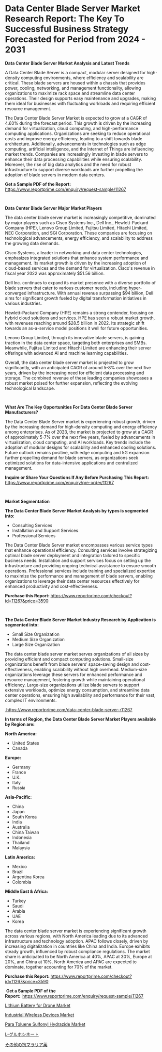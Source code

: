 <p><h1>Data Center Blade Server Market Research Report: The Key To Successful Business Strategy Forecasted for Period from 2024 - 2031</h1></p><p><strong>Data Center Blade Server Market Analysis and Latest Trends</strong></p>
<p><p>A Data Center Blade Server is a compact, modular server designed for high-density computing environments, where efficiency and scalability are critical. These blade servers are housed within a chassis that provides power, cooling, networking, and management functionality, allowing organizations to maximize rack space and streamline data center operations. Their design supports easy maintenance and upgrades, making them ideal for businesses with fluctuating workloads and requiring efficient resource management.</p><p>The Data Center Blade Server Market is expected to grow at a CAGR of 4.60% during the forecast period. This growth is driven by the increasing demand for virtualization, cloud computing, and high-performance computing applications. Organizations are seeking to reduce operational costs and improve energy efficiency, leading to a shift towards blade architecture. Additionally, advancements in technologies such as edge computing, artificial intelligence, and the Internet of Things are influencing market trends. Companies are increasingly investing in blade servers to enhance their data processing capabilities while ensuring scalability. Moreover, the rise of big data analytics and the need for robust infrastructure to support diverse workloads are further propelling the adoption of blade servers in modern data centers.</p></p>
<p><strong>Get a Sample PDF of the Report:&nbsp;</strong> <a href="https://www.reportprime.com/enquiry/request-sample/11267">https://www.reportprime.com/enquiry/request-sample/11267</a></p>
<p>&nbsp;</p>
<p><strong>Data Center Blade Server Major Market Players</strong></p>
<p><p>The data center blade server market is increasingly competitive, dominated by major players such as Cisco Systems Inc., Dell Inc., Hewlett-Packard Company (HPE), Lenovo Group Limited, Fujitsu Limited, Hitachi Limited, NEC Corporation, and SGI Corporation. These companies are focusing on technological advancements, energy efficiency, and scalability to address the growing data demands.</p><p>Cisco Systems, a leader in networking and data center technologies, emphasizes integrated solutions that enhance system performance and management. Its market growth is driven by the increasing adoption of cloud-based services and the demand for virtualization. Cisco's revenue in fiscal year 2022 was approximately $51.56 billion.</p><p>Dell Inc. continues to expand its market presence with a diverse portfolio of blade servers that cater to various customer needs, including hyper-converged infrastructure. With annual revenue surpassing $94 billion, Dell aims for significant growth fueled by digital transformation initiatives in various industries.</p><p>Hewlett-Packard Company (HPE) remains a strong contender, focusing on hybrid cloud solutions and services. HPE has seen a robust market growth, with revenues reaching around $28.5 billion in 2022. Its strategic shift towards an as-a-service model positions it well for future opportunities.</p><p>Lenovo Group Limited, through its innovative blade servers, is gaining traction in the data center space, targeting both enterprises and SMBs. Meanwhile, Fujitsu Limited and Hitachi Limited are enhancing their server offerings with advanced AI and machine learning capabilities.</p><p>Overall, the data center blade server market is projected to grow significantly, with an anticipated CAGR of around 5-8% over the next five years, driven by the increasing need for efficient data processing and storage. The combined revenue of these leading companies showcases a robust market poised for further expansion, reflecting the evolving technological landscape.</p></p>
<p>&nbsp;</p>
<p><strong>What Are The Key Opportunities For Data Center Blade Server Manufacturers?</strong></p>
<p><p>The Data Center Blade Server market is experiencing robust growth, driven by the increasing demand for high-density computing and energy efficiency among enterprises. As of 2023, the market is projected to grow at a CAGR of approximately 5-7% over the next five years, fueled by advancements in virtualization, cloud computing, and AI workloads. Key trends include the adoption of modular designs for scalability and enhanced cooling solutions. Future outlook remains positive, with edge computing and 5G expansion further propelling demand for blade servers, as organizations seek optimized solutions for data-intensive applications and centralized management.</p></p>
<p><strong>Inquire or Share Your Questions If Any Before Purchasing This Report:</strong> <a href="https://www.reportprime.com/enquiry/pre-order/11267">https://www.reportprime.com/enquiry/pre-order/11267</a></p>
<p>&nbsp;</p>
<p><strong>Market Segmentation</strong></p>
<p><strong>The Data Center Blade Server Market Analysis by types is segmented into:</strong></p>
<p><ul><li>Consulting Services</li><li>Installation and Support Services</li><li>Professional Services</li></ul></p>
<p><p>The Data Center Blade Server market encompasses various service types that enhance operational efficiency. Consulting services involve strategizing optimal blade server deployment and integration tailored to specific business needs. Installation and support services focus on setting up the infrastructure and providing ongoing technical assistance to ensure smooth operations. Professional services include training and specialized expertise to maximize the performance and management of blade servers, enabling organizations to leverage their data center resources effectively for enhanced productivity and cost-effectiveness.</p></p>
<p><strong>Purchase this Report:&nbsp;</strong><a href="https://www.reportprime.com/checkout?id=11267&price=3590">https://www.reportprime.com/checkout?id=11267&price=3590</a></p>
<p>&nbsp;</p>
<p><strong>The Data Center Blade Server Market Industry Research by Application is segmented into:</strong></p>
<p><ul><li>Small Size Organization</li><li>Medium Size Organization</li><li>Large Size Organization</li></ul></p>
<p><p>The data center blade server market serves organizations of all sizes by providing efficient and compact computing solutions. Small-size organizations benefit from blade servers’ space-saving design and cost-effectiveness, enabling scalability without high overhead. Medium-size organizations leverage these servers for enhanced performance and resource management, fostering growth while maintaining operational efficiency. Large-size organizations utilize blade servers to support extensive workloads, optimize energy consumption, and streamline data center operations, ensuring high availability and performance for their vast, complex IT environments.</p></p>
<p><a href="https://www.reportprime.com/data-center-blade-server-r11267">&nbsp;https://www.reportprime.com/data-center-blade-server-r11267</a></p>
<p><strong>In terms of Region, the Data Center Blade Server Market Players available by Region are:</strong></p>
<p>
    <p> <strong> North America: </strong>
        <ul>
            <li>United States</li>
            <li>Canada</li>
        </ul>
        </p> 
    <p> <strong> Europe: </strong>
        <ul>
            <li>Germany</li>
            <li>France</li>
            <li>U.K.</li>
            <li>Italy</li>
            <li>Russia</li>
        </ul>
        </p> 
    <p> <strong> Asia-Pacific: </strong>
        <ul>
            <li>China</li>
            <li>Japan</li>
            <li>South Korea</li>
            <li>India</li>
            <li>Australia</li>
            <li>China Taiwan</li>
            <li>Indonesia</li>
            <li>Thailand</li>
            <li>Malaysia</li>
        </ul>
        </p> 
    <p> <strong> Latin America: </strong>
        <ul>
            <li>Mexico</li>
            <li>Brazil</li>
            <li>Argentina Korea</li>
            <li>Colombia</li>
        </ul>
        </p> 
    <p> <strong> Middle East & Africa: </strong>
        <ul>
            <li>Turkey</li>
            <li>Saudi</li>
            <li>Arabia</li>
            <li>UAE</li>
            <li>Korea</li>
        </ul>
    </p>
    </p>
<p><p>The data center blade server market is experiencing significant growth across various regions, with North America leading due to its advanced infrastructure and technology adoption. APAC follows closely, driven by increasing digitalization in countries like China and India. Europe exhibits steady growth, influenced by robust compliance regulations. The market share is anticipated to be North America at 40%, APAC at 30%, Europe at 20%, and China at 10%. North America and APAC are expected to dominate, together accounting for 70% of the market.</p></p>
<p><strong>Purchase this Report: </strong><a href="https://www.reportprime.com/checkout?id=11267&price=3590">https://www.reportprime.com/checkout?id=11267&price=3590</a></p>
<p>&nbsp;<strong>Get a Sample PDF of the Report:&nbsp;&nbsp;</strong><a href="https://www.reportprime.com/enquiry/request-sample/11267">https://www.reportprime.com/enquiry/request-sample/11267</a></p>
<p><strong></strong></p>
<p><p><a href="https://www.linkedin.com/pulse/what-driving-global-lithium-battery-drone-market-dive-xguuc?trackingId=LhgqOiTOSMyH%2FH3Pyc2WfA%3D%3D">Lithium Battery for Drone Market</a></p><p><a href="https://medium.com/@nettieboyle87/the-industrial-wireless-devices-market-has-grown-significantly-as-a-result-of-several-important-97ce88484a74">Industrial Wireless Devices Market</a></p><p><a href="https://issuu.com/reportprime-2/docs/para-toluene-sulfonyl-hydrazide-mar_4932bf1b2690eb">Para Toluene Sulfonyl Hydrazide Market</a></p><p><a href="https://medium.com/@zionmetz1960/l-glufosinate-market-%E3%81%AE%E3%82%B0%E3%83%AD%E3%83%BC%E3%83%90%E3%83%AB%E5%B8%82%E5%A0%B4%E6%A6%82%E8%A6%81%E3%81%AF-%E4%B8%96%E7%95%8C%E3%81%8A%E3%82%88%E3%81%B3%E4%B8%BB%E8%A6%81%E5%B8%82%E5%A0%B4%E3%81%AB%E3%81%8A%E3%81%91%E3%82%8B%E6%A5%AD%E7%95%8C%E3%81%AB%E5%BD%B1%E9%9F%BF%E3%82%92%E4%B8%8E%E3%81%88%E3%82%8B%E4%B8%BB%E8%A6%81%E3%81%AA%E3%83%88%E3%83%AC%E3%83%B3%E3%83%89%E3%81%AB%E3%81%A4%E3%81%84%E3%81%A6-%E7%8B%AC%E8%87%AA%E3%81%AE%E8%A6%96%E7%82%B9%E3%82%92%E6%8F%90%E4%BE%9B%E3%81%97%E3%81%BE%E3%81%99-78430a1a0e86">L-グルホシネート</a></p><p><a href="https://medium.com/@zionmetz1960/miscellaneous-antimalarials-market-%E3%81%AE%E3%82%B0%E3%83%AD%E3%83%BC%E3%83%90%E3%83%AB%E5%B8%82%E5%A0%B4%E6%A6%82%E8%A6%81%E3%81%AF-%E4%B8%96%E7%95%8C%E3%81%8A%E3%82%88%E3%81%B3%E4%B8%BB%E8%A6%81%E5%B8%82%E5%A0%B4%E3%81%AB%E3%81%8A%E3%81%91%E3%82%8B%E6%A5%AD%E7%95%8C%E3%81%AB%E5%BD%B1%E9%9F%BF%E3%82%92%E4%B8%8E%E3%81%88%E3%82%8B%E4%B8%BB%E8%A6%81%E3%81%AA%E3%83%88%E3%83%AC%E3%83%B3%E3%83%89%E3%81%AB%E3%81%A4%E3%81%84%E3%81%A6-%E7%8B%AC%E8%87%AA%E3%81%AE%E8%A6%96%E7%82%B9%E3%82%92%E6%8F%90%E4%BE%9B%E3%81%97%E3%81%BE%E3%81%99-a2de0d6e6eb4">その他の抗マラリア薬</a></p></p>
